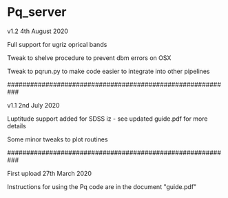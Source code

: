 # Pq_server

v1.2 4th August 2020

Full support for ugriz oprical bands

Tweak to shelve procedure to prevent dbm errors on OSX

Tweak to pqrun.py to make code easier to integrate into other pipelines



###########################################################


v1.1 2nd July 2020

Luptitude support added for SDSS iz - see updated guide.pdf for more details

Some minor tweaks to plot routines


###########################################################

First upload 27th March 2020

Instructions for using the Pq code are in the document "guide.pdf"

